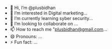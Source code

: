 - 👋 Hi, I’m @plusbidhan
- 👀 I’m interested in Digital marketing...
- 🌱 I’m currently learning syber security...
- 💞️ I’m looking to collaborate on ...
- 📫 How to reach me "plusbidhan@gmail.com...
- 😄 Pronouns: ...
- ⚡ Fun fact: ...

<!---
plusbidhan/plusbidhan is a ✨ special ✨ repository because its `README.md` (this file) appears on your GitHub profile.
You can click the Preview link to take a look at your changes.
--->
